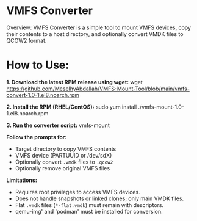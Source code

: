 # VMFS Converter

Overview:
VMFS Converter is a simple tool to mount VMFS devices, copy their contents to a host directory, and optionally convert VMDK files to QCOW2 format.

# How to Use:

**1. Download the latest RPM release using wget:**
wget https://github.com/MeselhyAbdallah/VMFS-Mount-Tool/blob/main/vmfs-convert-1.0-1.el8.noarch.rpm

**2. Install the RPM (RHEL/CentOS):**
sudo yum install ./vmfs-mount-1.0-1.el8.noarch.rpm

**3. Run the converter script:**
vmfs-mount

**Follow the prompts for:**
- Target directory to copy VMFS contents
- VMFS device (PARTUUID or /dev/sdX)
- Optionally convert `.vmdk` files to `.qcow2`
- Optionally remove original VMFS files

**Limitations:**
- Requires root privileges to access VMFS devices.
- Does not handle snapshots or linked clones; only main VMDK files.
- Flat `.vmdk` files (`*-flat.vmdk`) must remain with descriptors.
- qemu-img' and 'podman' must be installed for conversion.
